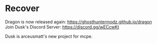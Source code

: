 # Recover
Dragon is now released again: https://ghosthuntermodz.github.io/dragon
Join Dusk's Discord Server: https://discord.gg/wECcwKt

Dusk is arceusmatt's new project for mcpe. 

